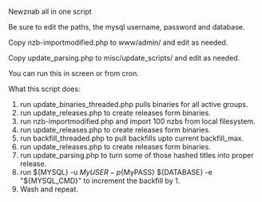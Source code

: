 Newznab all in one script

Be sure to edit the paths, the mysql username, password and database.

Copy nzb-importmodified.php to www/admin/ and edit as needed.

Copy update_parsing.php to misc/update_scripts/ and edit as needed.

You can run this in screen or from cron.


What this script does:
1) run update_binaries_threaded.php pulls binaries for all active groups.
2) run update_releases.php to create releases form binaries.
3) run nzb-importmodified.php and import 100 nzbs from local filesystem.
4) run update_releases.php to create releases form binaries.
5) run backfill_threaded.php to pull backfills upto current backfill_max.
6) run update_releases.php to create releases form binaries.
7) run update_parsing.php to turn some of those hashed titles into proper release.
8) run ${MYSQL} -u ${MyUSER} -p${MyPASS} ${DATABASE} -e "${MYSQL_CMD}" to increment the backfill by 1.
9) Wash and repeat.

